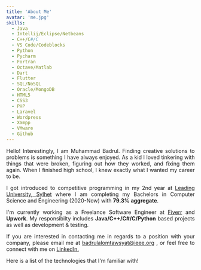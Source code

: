 ```yaml
---
title: 'About Me'
avatar: 'me.jpg'
skills:
  - Java
  - Intellij/Eclipse/Netbeans
  - C++/C#/C
  - VS Code/Codeblocks
  - Python
  - Pycharm
  - Fortran
  - Octave/Matlab
  - Dart
  - Flutter
  - SQL/NoSQL
  - Oracle/MongoDB
  - HTML5
  - CSS3
  - PHP
  - Laravel
  - Wordpress
  - Xampp
  - VMware
  - Github
---
```

<div style="text-align: justify">

Hello! Interestingly, I am Muhammad Badrul.
Finding creative solutions to problems is something I have always enjoyed. As a kid I loved tinkering with things that were broken, figuring out how they worked, and fixing them again. When I finished high school, I knew exactly what I wanted my career to be.

I got introduced to competitive programming in my 2nd year at [Leading University, Sylhet](https://www.lus.ac.bd/) where I am completing my Bachelors in Computer Science and Engineering (2020-Now) with **79.3% aggregate**.

I'm currently working as a Freelance Software Engineer at [Fiverr](https://www.fiverr.com/badrulalom?up_rollout=true) and **Upwork**. My responsibilty includes **Java/C++/C#/C/Python** based projects as well as development & testing.

If you are interested in contacting me in regards to a position with your company, please email me at badrulalomtawsyat@ieee.org , or feel free to connect with me on [LinkedIn.](https://www.linkedin.com/in/muhammadbadrul/)

Here is a list of the technologies that I'm familiar with!
